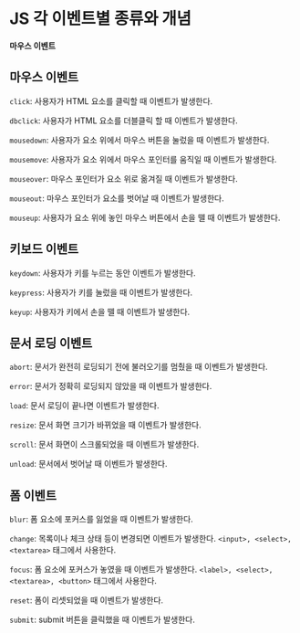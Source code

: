 # JS 각 이벤트별 종류와 개념



**마우스 이벤트**

## 마우스 이벤트

`click`: 사용자가 HTML 요소를 클릭할 때 이벤트가 발생한다.

`dbclick`: 사용자가 HTML 요소를 더블클릭 할 때 이벤트가 발생한다.

`mousedown`: 사용자가 요소 위에서 마우스 버튼을 눌렀을 때 이벤트가 발생한다.

`mousemove`: 사용자가 요소 위에서 마우스 포인터를 움직일 때 이벤트가 발생한다.

`mouseover`: 마우스 포인터가 요소 위로 옮겨질 때 이벤트가 발생한다.

`mouseout`: 마우스 포인터가 요소를 벗어날 때 이벤트가 발생한다.

`mouseup`: 사용자가 요소 위에 놓인 마우스 버튼에서 손을 뗄 때 이벤트가 발생한다.



## 키보드 이벤트

`keydown`: 사용자가 키를 누르는 동안 이벤트가 발생한다.

`keypress`: 사용자가 키를 눌렀을 때 이벤트가 발생한다.

`keyup`: 사용자가 키에서 손을 뗄 때 이벤트가 발생한다.



## 문서 로딩 이벤트

`abort`: 문서가 완전히 로딩되기 전에 불러오기를 멈췄을 때 이벤트가 발생한다.

`error`: 문서가 정확히 로딩되지 않았을 때 이벤트가 발생한다.

`load`: 문서 로딩이 끝나면 이벤트가 발생한다.

`resize`: 문서 화면 크기가 바뀌었을 때 이벤트가 발생한다.

`scroll`: 문서 화면이 스크롤되었을 때 이벤트가 발생한다.

`unload`: 문서에서 벗어날 때 이벤트가 발생한다.



## 폼 이벤트

`blur`: 폼 요소에 포커스를 잃었을 때 이벤트가 발생한다.

`change`: 목록이나 체크 상태 등이 변경되면 이벤트가 발생한다. `<input>, <select>, <textarea>` 태그에서 사용한다.

`focus`: 폼 요소에 포커스가 놓였을 때 이벤트가 발생한다. `<label>, <select>, <textarea>, <button>` 태그에서 사용한다.

`reset`: 폼이 리셋되었을 때 이벤트가 발생한다.

`submit`: submit 버튼을 클릭했을 때 이벤트가 발생한다.
